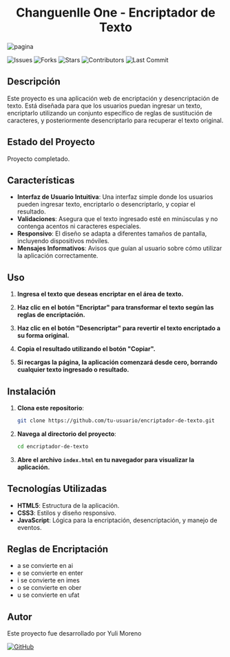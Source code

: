 <h1 align="center"> Changuenlle One - Encriptador de Texto </h1>

![pagina](https://github.com/user-attachments/assets/eb23f9da-d281-4d26-b5fa-ca9ac90a5285)

![Issues](https://img.shields.io/github/issues/YuliMoreno/ENCRIPTADOR-DE-TEXTO.)
![Forks](https://img.shields.io/github/forks/YuliMoreno/ENCRIPTADOR-DE-TEXTO.)
![Stars](https://img.shields.io/github/stars/YuliMoreno/ENCRIPTADOR-DE-TEXTO.)
![Contributors](https://img.shields.io/github/contributors/YuliMoreno/ENCRIPTADOR-DE-TEXTO.)
![Last Commit](https://img.shields.io/github/last-commit/YuliMoreno/ENCRIPTADOR-DE-TEXTO.)

## Descripción

Este proyecto es una aplicación web de encriptación y desencriptación de texto. Está diseñada para que los usuarios puedan ingresar un texto, 
encriptarlo utilizando un conjunto específico de reglas de sustitución de caracteres, y posteriormente desencriptarlo para recuperar el texto original.

## Estado del Proyecto

Proyecto completado.

## Características

- **Interfaz de Usuario Intuitiva**: Una interfaz simple donde los usuarios pueden ingresar texto, encriptarlo o desencriptarlo,
    y copiar el resultado.
- **Validaciones**: Asegura que el texto ingresado esté en minúsculas y no contenga acentos ni caracteres especiales.
- **Responsivo**: El diseño se adapta a diferentes tamaños de pantalla, incluyendo dispositivos móviles.
- **Mensajes Informativos**: Avisos que guían al usuario sobre cómo utilizar la aplicación correctamente.

## Uso

1. **Ingresa el texto que deseas encriptar en el área de texto.**
   
2. **Haz clic en el botón "Encriptar" para transformar el texto según las reglas de encriptación.**
   
3. **Haz clic en el botón "Desencriptar" para revertir el texto encriptado a su forma original.**
   
4. **Copia el resultado utilizando el botón "Copiar".**
   
5. **Si recargas la página, la aplicación comenzará desde cero, borrando cualquier texto ingresado o resultado.**
  
## Instalación

1. **Clona este repositorio**:
   ```bash
   git clone https://github.com/tu-usuario/encriptador-de-texto.git

2. **Navega al directorio del proyecto**:
   ```bash
   cd encriptador-de-texto

3. **Abre el archivo `index.html` en tu navegador para visualizar la aplicación.**

## Tecnologías Utilizadas

- **HTML5**: Estructura de la aplicación.
- **CSS3**: Estilos y diseño responsivo.
- **JavaScript**: Lógica para la encriptación, desencriptación, y manejo de eventos.

## Reglas de Encriptación

+ a se convierte en ai
+ e se convierte en enter
+ i se convierte en imes
+ o se convierte en ober
+ u se convierte en ufat

## Autor

Este proyecto fue desarrollado por Yuli Moreno

[![GitHub](https://img.shields.io/badge/GitHub-Profile-informational?logo=github)](https://github.com/YuliMoreno)



